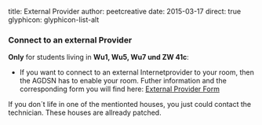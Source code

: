 title: External Provider
author: peetcreative
date: 2015-03-17
direct: true
glyphicon: glyphicon-list-alt

### Connect to an external Provider

__Only__ for students living in __Wu1, Wu5, Wu7 und ZW 41c__:

* If you want to connect to an external Internetprovider to your room, then the AGDSN has to enable your room.
Futher information and the corresponding form you will find here:
[External Provider Form](/documents/telefonanschluss.pdf)

If you don´t life in one of the mentionted houses, you just could contact the technician. These houses  are allready patched.
